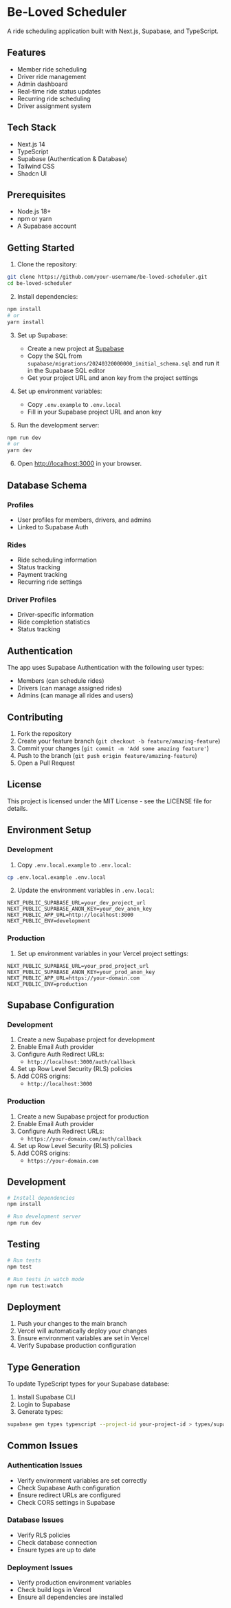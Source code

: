 # Be-Loved Scheduler

A ride scheduling application built with Next.js, Supabase, and TypeScript.

## Features

- Member ride scheduling
- Driver ride management
- Admin dashboard
- Real-time ride status updates
- Recurring ride scheduling
- Driver assignment system

## Tech Stack

- Next.js 14
- TypeScript
- Supabase (Authentication & Database)
- Tailwind CSS
- Shadcn UI

## Prerequisites

- Node.js 18+ 
- npm or yarn
- A Supabase account

## Getting Started

1. Clone the repository:
```bash
git clone https://github.com/your-username/be-loved-scheduler.git
cd be-loved-scheduler
```

2. Install dependencies:
```bash
npm install
# or
yarn install
```

3. Set up Supabase:
   - Create a new project at [Supabase](https://supabase.com)
   - Copy the SQL from `supabase/migrations/20240320000000_initial_schema.sql` and run it in the Supabase SQL editor
   - Get your project URL and anon key from the project settings

4. Set up environment variables:
   - Copy `.env.example` to `.env.local`
   - Fill in your Supabase project URL and anon key

5. Run the development server:
```bash
npm run dev
# or
yarn dev
```

6. Open [http://localhost:3000](http://localhost:3000) in your browser.

## Database Schema

### Profiles
- User profiles for members, drivers, and admins
- Linked to Supabase Auth

### Rides
- Ride scheduling information
- Status tracking
- Payment tracking
- Recurring ride settings

### Driver Profiles
- Driver-specific information
- Ride completion statistics
- Status tracking

## Authentication

The app uses Supabase Authentication with the following user types:
- Members (can schedule rides)
- Drivers (can manage assigned rides)
- Admins (can manage all rides and users)

## Contributing

1. Fork the repository
2. Create your feature branch (`git checkout -b feature/amazing-feature`)
3. Commit your changes (`git commit -m 'Add some amazing feature'`)
4. Push to the branch (`git push origin feature/amazing-feature`)
5. Open a Pull Request

## License

This project is licensed under the MIT License - see the LICENSE file for details.

## Environment Setup

### Development

1. Copy `.env.local.example` to `.env.local`:
```bash
cp .env.local.example .env.local
```

2. Update the environment variables in `.env.local`:
```
NEXT_PUBLIC_SUPABASE_URL=your_dev_project_url
NEXT_PUBLIC_SUPABASE_ANON_KEY=your_dev_anon_key
NEXT_PUBLIC_APP_URL=http://localhost:3000
NEXT_PUBLIC_ENV=development
```

### Production

1. Set up environment variables in your Vercel project settings:
```
NEXT_PUBLIC_SUPABASE_URL=your_prod_project_url
NEXT_PUBLIC_SUPABASE_ANON_KEY=your_prod_anon_key
NEXT_PUBLIC_APP_URL=https://your-domain.com
NEXT_PUBLIC_ENV=production
```

## Supabase Configuration

### Development

1. Create a new Supabase project for development
2. Enable Email Auth provider
3. Configure Auth Redirect URLs:
   - `http://localhost:3000/auth/callback`
4. Set up Row Level Security (RLS) policies
5. Add CORS origins:
   - `http://localhost:3000`

### Production

1. Create a new Supabase project for production
2. Enable Email Auth provider
3. Configure Auth Redirect URLs:
   - `https://your-domain.com/auth/callback`
4. Set up Row Level Security (RLS) policies
5. Add CORS origins:
   - `https://your-domain.com`

## Development

```bash
# Install dependencies
npm install

# Run development server
npm run dev
```

## Testing

```bash
# Run tests
npm test

# Run tests in watch mode
npm run test:watch
```

## Deployment

1. Push your changes to the main branch
2. Vercel will automatically deploy your changes
3. Ensure environment variables are set in Vercel
4. Verify Supabase production configuration

## Type Generation

To update TypeScript types for your Supabase database:

1. Install Supabase CLI
2. Login to Supabase
3. Generate types:
```bash
supabase gen types typescript --project-id your-project-id > types/supabase.ts
```

## Common Issues

### Authentication Issues
- Verify environment variables are set correctly
- Check Supabase Auth configuration
- Ensure redirect URLs are configured
- Check CORS settings in Supabase

### Database Issues
- Verify RLS policies
- Check database connection
- Ensure types are up to date

### Deployment Issues
- Verify production environment variables
- Check build logs in Vercel
- Ensure all dependencies are installed 